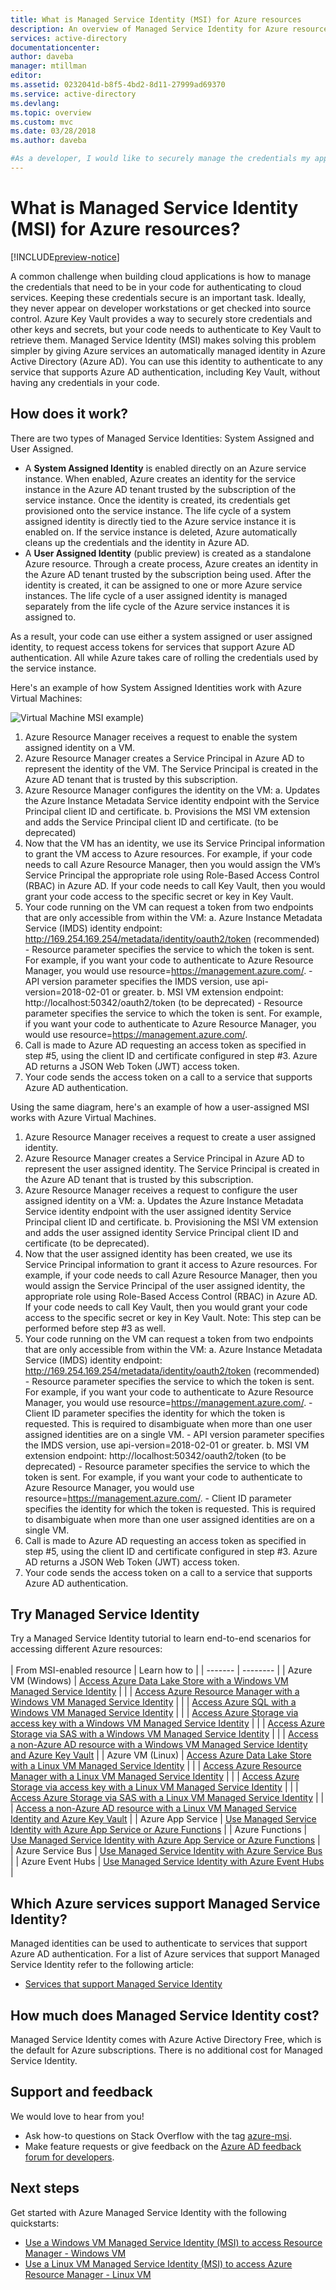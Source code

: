 ```yaml
---
title: What is Managed Service Identity (MSI) for Azure resources
description: An overview of Managed Service Identity for Azure resources.
services: active-directory
documentationcenter: 
author: daveba
manager: mtillman
editor: 
ms.assetid: 0232041d-b8f5-4bd2-8d11-27999ad69370
ms.service: active-directory
ms.devlang: 
ms.topic: overview
ms.custom: mvc
ms.date: 03/28/2018
ms.author: daveba

#As a developer, I would like to securely manage the credentials my application uses for authenticating to cloud services without having those credentials in my code or checked into source control.
---
```


#  What is Managed Service Identity (MSI) for Azure resources?

[!INCLUDE[preview-notice](../../../includes/active-directory-msi-preview-notice.md)]

A common challenge when building cloud applications is how to manage the credentials that need to be in your code for authenticating to cloud services. Keeping these credentials secure is an important task. Ideally, they never appear on developer workstations or get checked into source control. Azure Key Vault provides a way to securely store credentials and other keys and secrets, but your code needs to authenticate to Key Vault to retrieve them. Managed Service Identity (MSI) makes solving this problem simpler by giving Azure services an automatically managed identity in Azure Active Directory (Azure AD). You can use this identity to authenticate to any service that supports Azure AD authentication, including Key Vault, without having any credentials in your code.

## How does it work?

There are two types of Managed Service Identities: System Assigned and User Assigned.
- A **System Assigned Identity** is enabled directly on an Azure service instance. When enabled, Azure creates an identity for the service instance in the Azure AD tenant trusted by the subscription of the service instance. Once the identity is created, its credentials get provisioned onto the service instance. The life cycle of a system assigned identity is directly tied to the Azure service instance it is enabled on. If the service instance is deleted, Azure automatically cleans up the credentials and the identity in Azure AD.
- A **User Assigned Identity** (public preview) is created as a standalone Azure resource. Through a create process, Azure creates an identity in the Azure AD tenant trusted by the subscription being used. After the identity is created, it can be assigned to one or more Azure service instances. The life cycle of a user assigned identity is managed separately from the life cycle of the Azure service instances it is assigned to.

As a result, your code can use either a system assigned or user assigned identity, to request access tokens for services that support Azure AD authentication. All while Azure takes care of rolling the credentials used by the service instance.

Here's an example of how System Assigned Identities work with Azure Virtual Machines:

![Virtual Machine MSI example](overview/msi-vm-vmextension-imds-example.png))

1. Azure Resource Manager receives a request to enable the system assigned identity on a VM.
2. Azure Resource Manager creates a Service Principal in Azure AD to represent the identity of the VM. The Service Principal is created in the Azure AD tenant that is trusted by this subscription.
3. Azure Resource Manager configures the identity on the VM:
    a. Updates the Azure Instance Metadata Service identity endpoint with the Service Principal client ID and certificate.
    b. Provisions the MSI VM extension and adds the Service Principal client ID and certificate. (to be deprecated)
4. Now that the VM has an identity, we use its Service Principal information to grant the VM access to Azure resources. For example, if your code needs to call Azure Resource Manager, then you would assign the VM’s Service Principal the appropriate role using Role-Based Access Control (RBAC) in Azure AD. If your code needs to call Key Vault, then you would grant your code access to the specific secret or key in Key Vault.
5. Your code running on the VM can request a token from two endpoints that are only accessible from within the VM:
    a. Azure Instance Metadata Service (IMDS) identity endpoint: http://169.254.169.254/metadata/identity/oauth2/token (recommended)
        - Resource parameter specifies the service to which the token is sent. For example, if you want your code to authenticate to Azure Resource Manager, you would use resource=https://management.azure.com/.
        - API version parameter specifies the IMDS version, use api-version=2018-02-01 or greater.
    b. MSI VM extension endpoint: http://localhost:50342/oauth2/token (to be deprecated)
        - Resource parameter specifies the service to which the token is sent. For example, if you want your code to authenticate to Azure Resource Manager, you would use resource=https://management.azure.com/.
6. Call is made to Azure AD requesting an access token as specified in step #5, using the client ID and certificate configured in step #3. Azure AD returns a JSON Web Token (JWT) access token.
7. Your code sends the access token on a call to a service that supports Azure AD authentication.

Using the same diagram, here's an example of how a user-assigned MSI works with Azure Virtual Machines.

1. Azure Resource Manager receives a request to create a user assigned identity.
2. Azure Resource Manager creates a Service Principal in Azure AD to represent the user assigned identity. The Service Principal is created in the Azure AD tenant that is trusted by this subscription.
3. Azure Resource Manager receives a request to configure the user assigned identity on a VM:
    a. Updates the Azure Instance Metadata Service identity endpoint with the user assigned identity Service Principal client ID and certificate.
    b. Provisioning the MSI VM extension and adds the user assigned identity Service Principal client ID and certificate (to be deprecated).
4. Now that the user assigned identity has been created, we use its Service Principal information to grant it access to Azure resources. For example, if your code needs to call Azure Resource Manager, then you would assign the Service Principal of the user assigned identity, the appropriate role using Role-Based Access Control (RBAC) in Azure AD. If your code needs to call Key Vault, then you would grant your code access to the specific secret or key in Key Vault. Note: This step can be performed before step #3 as well.
5. Your code running on the VM can request a token from two endpoints that are only accessible from within the VM:
    a. Azure Instance Metadata Service (IMDS) identity endpoint: http://169.254.169.254/metadata/identity/oauth2/token (recommended)
        - Resource parameter specifies the service to which the token is sent. For example, if you want your code to authenticate to Azure Resource Manager, you would use resource=https://management.azure.com/.
        - Client ID parameter specifies the identity for which the token is requested. This is required to disambiguate when more than one user assigned identities are on a single VM.
        - API version parameter specifies the IMDS version, use api-version=2018-02-01 or greater.
    b. MSI VM extension endpoint: http://localhost:50342/oauth2/token (to be deprecated)
        - Resource parameter specifies the service to which the token is sent. For example, if you want your code to authenticate to Azure Resource Manager, you would use resource=https://management.azure.com/.
        - Client ID parameter specifies the identity for which the token is requested. This is required to disambiguate when more than one user assigned identities are on a single VM.
6. Call is made to Azure AD requesting an access token as specified in step #5, using the client ID and certificate configured in step #3. Azure AD returns a JSON Web Token (JWT) access token.
7. Your code sends the access token on a call to a service that supports Azure AD authentication.
     
## Try Managed Service Identity

Try a Managed Service Identity tutorial to learn end-to-end scenarios for accessing different Azure resources:
<br><br>
| From MSI-enabled resource | Learn how to |
| ------- | -------- |
| Azure VM (Windows) | [Access Azure Data Lake Store with a Windows VM Managed Service Identity](tutorial-windows-vm-access-datalake.md) |
|                    | [Access Azure Resource Manager with a Windows VM Managed Service Identity](tutorial-windows-vm-access-arm.md) |
|                    | [Access Azure SQL with a Windows VM Managed Service Identity](tutorial-windows-vm-access-sql.md) |
|                    | [Access Azure Storage via access key with a Windows VM Managed Service Identity](tutorial-windows-vm-access-storage.md) |
|                    | [Access Azure Storage via SAS with a Windows VM Managed Service Identity](tutorial-windows-vm-access-storage-sas.md) |
|                    | [Access a non-Azure AD resource with a Windows VM Managed Service Identity and Azure Key Vault](tutorial-windows-vm-access-nonaad.md) |
| Azure VM (Linux)   | [Access Azure Data Lake Store with a Linux VM Managed Service Identity](tutorial-linux-vm-access-datalake.md) |
|                    | [Access Azure Resource Manager with a Linux VM Managed Service Identity](tutorial-linux-vm-access-arm.md) |
|                    | [Access Azure Storage via access key with a Linux VM Managed Service Identity](tutorial-linux-vm-access-storage.md) |
|                    | [Access Azure Storage via SAS with a Linux VM Managed Service Identity](tutorial-linux-vm-access-storage-sas.md) |
|                    | [Access a non-Azure AD resource with a Linux VM Managed Service Identity and Azure Key Vault](tutorial-linux-vm-access-nonaad.md) |
| Azure App Service  | [Use Managed Service Identity with Azure App Service or Azure Functions](/azure/app-service/app-service-managed-service-identity) |
| Azure Functions    | [Use Managed Service Identity with Azure App Service or Azure Functions](/azure/app-service/app-service-managed-service-identity) |
| Azure Service Bus  | [Use Managed Service Identity with Azure Service Bus](../../service-bus-messaging/service-bus-managed-service-identity.md) |
| Azure Event Hubs   | [Use Managed Service Identity with Azure Event Hubs](../../event-hubs/event-hubs-managed-service-identity.md) |

## Which Azure services support Managed Service Identity?

Managed identities can be used to authenticate to services that support Azure AD authentication. For a list of Azure services that support Managed Service Identity refer to the following article:
- [Services that support Managed Service Identity](services-support-msi.md)

## How much does Managed Service Identity cost?

Managed Service Identity comes with Azure Active Directory Free, which is the default for Azure subscriptions. There is no additional cost for Managed Service Identity.

## Support and feedback

We would love to hear from you!

* Ask how-to questions on Stack Overflow with the tag [azure-msi](http://stackoverflow.com/questions/tagged/azure-msi).
* Make feature requests or give feedback on the [Azure AD feedback forum for developers](https://feedback.azure.com/forums/169401-azure-active-directory/category/164757-developer-experiences).

## Next steps

Get started with Azure Managed Service Identity with the following quickstarts:

* [Use a Windows VM Managed Service Identity (MSI) to access Resource Manager - Windows VM](tutorial-windows-vm-access-arm.md)
* [Use a Linux VM Managed Service Identity (MSI) to access Azure Resource Manager - Linux VM](tutorial-linux-vm-access-arm.md)
